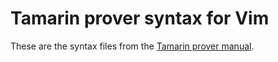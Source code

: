# Tamarin prover syntax for Vim

These are the syntax files from the [Tamarin prover manual][tamarin-manual].

[tamarin-manual]: (https://tamarin-prover.github.io/manual/book/002_installation.html).
